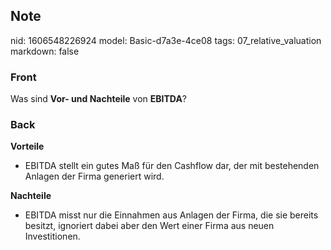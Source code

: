 ## Note
nid: 1606548226924
model: Basic-d7a3e-4ce08
tags: 07_relative_valuation
markdown: false

### Front
<p>Was sind <b>Vor- und Nachteile</b> von <b>EBITDA</b>?

### Back
<div>
  <div>
    <p><span><strong>Vorteile</strong></span>
    <ul>
      <li><span>EBITDA stellt ein gutes Maß für den Cashflow dar,
      der mit bestehenden Anlagen der Firma generiert wird.</span>
    </ul>
    <p><span><strong>Nachteile</strong></span>
    <ul>
      <li><span>EBITDA misst nur die Einnahmen aus Anlagen der
      Firma, die sie bereits besitzt, ignoriert dabei aber den Wert
      einer Firma aus neuen Investitionen.</span>
    </ul>
  </div>
</div>
